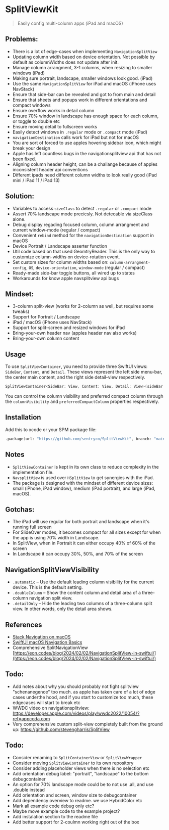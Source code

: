# SplitViewKit

> Easily config multi-column apps (iPad and macOS)

## Problems:

- There is a lot of edge-cases when implementing `NavigationSplitView`
- Updating column width based on device orientation. Not possible by default as columnWidths does not update after init.
- Manage column arrangment, 3-1 columns, when resizing to smaller windows (iPad)
- Making sure portrait, landscape, smaller windows look good. (iPad)
- Use the same `NavigationSplitView` for iPad and macOS (iPhone uses NavStack)
- Ensure that side-bar can be revealed and got to from main and detail 
- Ensure that sheets and popups work in different orientations and compact windows
- Ensure overflow works in detail column
- Ensure 70% window in landscape has enough space for each column, or toggle to double etc
- Ensure moving detail to fullscreen works 
- Easily detect windows in `.regular` mode or `.compact` mode (iPad)
- `navigationDestination` calls work for iPad but not for macOS 
- You are sort of forced to use apples hovering sidebar icon, which might break your design
- Apple has left countless bugs in the navigationsplitview api that has not been fixed. 
- Aligning  column header height, can be a challange because of apples inconsistent header api conventions
- Different ipads need different column widths to look really good  (iPad mini / iPad 11 / iPad 13) 
 
## Solution:

- Variables to access `sizeClass` to detect `.regular` or `.compact` mode
- Assert 70% landscape mode precicsly. Not detecable via sizeClass alone.
- Debug display regading focused column, column arrangment and current window-mode (regular / compact)
- Convenient `rebind` method for the `navigationDestination` support in macOS 
- Device Portrait / Landscape asserter function
- Util code based on that used GeomtryReader. This is the only way to customize column-widths on device-rotation event.
- Set custom sizes for column widths based on: `column-arrangment-config`, `OS`, `device-orientation`, `window-mode` (regular / compact)
- Ready-made side-bar toggle buttons, all wired up to states
- Workarounds for know apple navsplitview api bugs

## Mindset:

- 3-column split-view (works for 2-column as well, but requires some tweaks)
- Support for Portrait / Landscape
- iPad / macOS (iPhone uses NavStack)
- Support for split-screen and resized windows for iPad
- Bring-your-own header nav (apples header nav also works)
- Bring-your-own column content

## Usage

To use `SplitViewContainer`, you need to provide three SwiftUI views: `SideBar`, `Content`, and `Detail`. These views represent the left side menu-bar, the center main content, and the right side detail-view respectively.

```swift
SplitViewContainer<SideBar: View, Content: View, Detail: View>(sideBar: SideBar, content: Content, detail: Detail)
```

You can control the column visibility and preferred compact column through the `columnVisibility` and `preferredCompactColumn` properties respectively.

## Installation

Add this to xcode or your SPM package file:

```swift
.package(url: "https://github.com/sentryco/SplitViewKit", branch: "main")
```

## Notes

- `SplitViewContainer` is kept in its own class to reduce complexity in the implementation file.
- `NavsplitView` is used over `HSplitView` to get synergies with the iPad.
- The package is designed with the mindset of different device sizes: small (iPhone, iPad window), medium (iPad portrait), and large (iPad, macOS).

## Gotchas:

- The iPad will use regular for both portrait and landscape when it's running full screen
- For SlideOver modes, it becomes compact for all sizes except for when the app is using 70% width in Landscape.
- In SplitView, when in Portrait it can either occupy 40% of 60% of the screen
- In Landscape it can occupy 30%, 50%, and 70% of the screen

## NavigationSplitViewVisibility

- `.automatic` – Use the default leading column visibility for the current device. This is the default setting.
- `.doubleColumn` – Show the content column and detail area of a three-column navigation split view.
- `.detailOnly` – Hide the leading two columns of a three-column split view. In other words, only the detail area shows.

## References

- [Stack Navigation on macOS](https://betterprogramming.pub/stack-navigation-on-macos-41a40d8ec3a4)
- [SwiftUI macOS Navigation Basics](https://www.kiloloco.com/articles/019-swiftui-macos-navigation-basics/)
- Comprehensive SplitNavigationView [https://eon.codes/blog/2024/02/02/NavigationSplitView-in-swiftui/](https://eon.codes/blog/2024/02/02/NavigationSplitView-in-swiftui/) 
## Todo: 
- Add notes about why you should probably not fight splitview "schenanegence" too much. as apple has taken care of a lot of edge cases underthe hood, and if you start to customize too much, these edgecases will start to break etc
- WWDC video on navigationsplitview: https://developer.apple.com/videos/play/wwdc2022/10054/?ref=appcoda.com
- Very comprehensive custom split-view completely built from the ground up: https://github.com/stevengharris/SplitView

## Todo:

- Consider renaming to `SplitContainerView` or `SplitViewWrapper`
- Consider moving `SplitViewContainer` to its own repository
- Consider adding placeholder views when there is no selection etc
- Add orientation debug label: "portrait", "landscape" to the bottom debugcontainer
- An option for 70% landscape mode could be to not use .all, and use .double instead
- Add orientation and screen, window size to debugcontainer
- Add dependency overview to readme. we use HybridColor etc
- Mark all example code debug only etc?
- Maybe move example code to the example project?
- Add instalation section to the readme file
- Add better support for 2-coulmn working right out of the box
